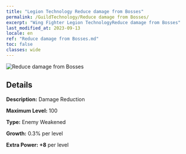 ```yaml
---
title: "Legion Technology Reduce damage from Bosses"
permalink: /GuildTechnology/Reduce damage from Bosses/
excerpt: "Wing Fighter Legion TechnologyReduce damage from Bosses"
last_modified_at: 2023-09-13
locale: en
ref: "Reduce damage from Bosses.md"
toc: false
classes: wide
---
```



![Reduce damage from Bosses](/images/guild_technology/guild_tech_icon_34.png)

## Details

  **Description:** Damage Reduction

  **Maximum Level:** 100

  **Type:** Enemy Weakened

  **Growth:** 0.3% per level

  **Extra Power: +8** per level

